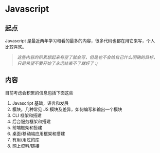 # Javascript

## 起点

Javascript 是最近两年学习和看的最多的内容，很多代码也都在用它来写，个人比较喜欢。

> _这些内容的积累想起来有空了就会写，但是也不会给自己什么明确的目标，只是希望不要开始了永远结束不了就好了 :)_

## 内容

目前考虑会积累的信息包括下面这些

1. Javascript 基础，语言和发展
2. 模块，几种常见 JS 模块及差异，如何编写和输出一个模块
3. CLI 框架和搭建
4. 后台服务框架和搭建
5. 前端框架和搭建
6. 桌面/移动端应用框架和搭建
7. 有用/用过的库
8. 网上资料/链接
